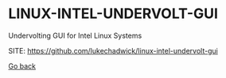 # LINUX-INTEL-UNDERVOLT-GUI
 
 Undervolting GUI for Intel Linux Systems
 
 SITE: https://github.com/lukechadwick/linux-intel-undervolt-gui

 [Go back](https://portable-linux-apps.github.io/apps.html)
